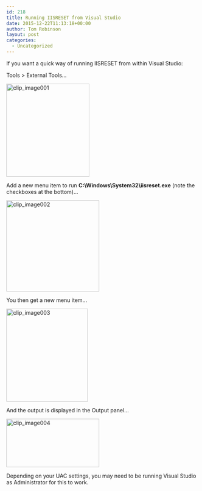 ```yaml
---
id: 218
title: Running IISRESET from Visual Studio
date: 2015-12-22T11:13:18+00:00
author: Tom Robinson
layout: post
categories:
  - Uncategorized
---
```

If you want a quick way of running IISRESET from within Visual Studio: 

Tools > External Tools… 

[<img title="clip_image001" style="border-top: 0px; border-right: 0px; background-image: none; border-bottom: 0px; padding-top: 0px; padding-left: 0px; border-left: 0px; margin: 0px; display: inline; padding-right: 0px" border="0" alt="clip_image001" src="http://www.tjrobinson.net/wp-content/uploads/2015/12/clip_image001_thumb.png" width="218" height="244" />](http://www.tjrobinson.net/wp-content/uploads/2015/12/clip_image001.png) 

Add a new menu item to run **C:\Windows\System32\iisreset.exe** (note the checkboxes at the bottom)… 

[<img title="clip_image002" style="border-top: 0px; border-right: 0px; background-image: none; border-bottom: 0px; padding-top: 0px; padding-left: 0px; border-left: 0px; margin: 0px; display: inline; padding-right: 0px" border="0" alt="clip_image002" src="http://www.tjrobinson.net/wp-content/uploads/2015/12/clip_image002_thumb.png" width="244" height="239" />](http://www.tjrobinson.net/wp-content/uploads/2015/12/clip_image002.png) 

You then get a new menu item… 

[<img title="clip_image003" style="border-top: 0px; border-right: 0px; background-image: none; border-bottom: 0px; padding-top: 0px; padding-left: 0px; border-left: 0px; margin: 0px; display: inline; padding-right: 0px" border="0" alt="clip_image003" src="http://www.tjrobinson.net/wp-content/uploads/2015/12/clip_image003_thumb.png" width="214" height="244" />](http://www.tjrobinson.net/wp-content/uploads/2015/12/clip_image003.png) 

And the output is displayed in the Output panel… 

[<img title="clip_image004" style="border-top: 0px; border-right: 0px; background-image: none; border-bottom: 0px; padding-top: 0px; padding-left: 0px; border-left: 0px; display: inline; padding-right: 0px" border="0" alt="clip_image004" src="http://www.tjrobinson.net/wp-content/uploads/2015/12/clip_image004_thumb.png" width="244" height="127" />](http://www.tjrobinson.net/wp-content/uploads/2015/12/clip_image004.png) 

Depending on your UAC settings, you may need to be running Visual Studio as Administrator for this to work.